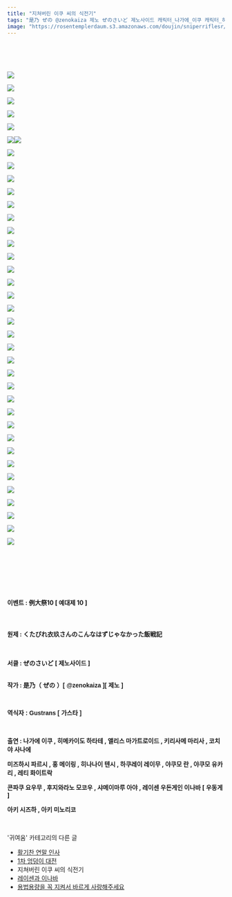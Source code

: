 ```yaml
---
title: "지쳐버린 이쿠 씨의 식전기"
tags: "是乃 ぜの @zenokaiza 제노 ぜのさいど 제노사이드 캐릭터_나가에_이쿠 캐릭터_히메카이도_하타테 캐릭터_앨리스_마가트로이드 캐릭터_키리사메_마리사 캐릭터_코치야_사나에 캐릭터_미즈하시_파르시 캐릭터_홍_메이링 캐릭터_히나나위_텐시 캐릭터_하쿠레이_레이무 캐릭터_야쿠모_란 캐릭터_야쿠모_유카리 캐릭터_레티_화이트락 캐릭터_콘파쿠_요우무 캐릭터_후지와라노_모코우 캐릭터_샤메이마루_아야 캐릭터_레이센_우동게인_이나바 캐릭터_우동게 캐릭터_아키_시즈하 캐릭터_아키_미노리코 이벤트_例大祭10 이벤트_예대제_10 귀여움"
image: "https://rosentemplerdaum.s3.amazonaws.com/doujin/sniperriflesr/4983/001.jpg"
---
```

<div class="article">
<div class="cContentBody" id="contentDiv" style="margin: 0 0 0 0;">
<p><strong style="line-height: 1.6;"><br/></strong></p><p><strong style="line-height: 1.6;"></strong><br/></p><p><img src="{{ site.imgserver10 }}/sniperriflesr/4983/001.jpg"/></p><p><strong style="line-height: 1.6;"></strong></p><p><img src="{{ site.imgserver10 }}/sniperriflesr/4983/002.jpg"/></p><p><strong style="line-height: 1.6;"></strong></p><p><img src="{{ site.imgserver10 }}/sniperriflesr/4983/003.jpg"/></p><p><strong style="line-height: 1.6;"></strong></p><p><img src="{{ site.imgserver10 }}/sniperriflesr/4983/004.jpg"/></p><p><strong style="line-height: 1.6;"></strong></p><p><img src="{{ site.imgserver10 }}/sniperriflesr/4983/005.jpg"/></p><p><strong style="line-height: 1.6;"></strong></p><p><img src="{{ site.imgserver10 }}/sniperriflesr/4983/006.jpg"/><img src="{{ site.imgserver10 }}/sniperriflesr/4983/007.jpg"/></p><p><strong style="line-height: 1.6;"></strong></p><p><strong style="line-height: 1.6;"></strong></p><p><img src="{{ site.imgserver10 }}/sniperriflesr/4983/008.jpg"/></p><p><strong style="line-height: 1.6;"></strong></p><p><img src="{{ site.imgserver10 }}/sniperriflesr/4983/009.jpg"/></p><p><strong style="line-height: 1.6;"></strong></p><p><img src="{{ site.imgserver10 }}/sniperriflesr/4983/010.jpg"/></p><p><strong style="line-height: 1.6;"></strong></p><p><img src="{{ site.imgserver10 }}/sniperriflesr/4983/011.jpg"/></p><p><strong style="line-height: 1.6;"></strong></p><p><img src="{{ site.imgserver10 }}/sniperriflesr/4983/012.jpg"/></p><p><strong style="line-height: 1.6;"></strong></p><p><img src="{{ site.imgserver10 }}/sniperriflesr/4983/013.jpg"/></p><p><strong style="line-height: 1.6;"></strong></p><p><img src="{{ site.imgserver10 }}/sniperriflesr/4983/014.jpg"/></p><p><strong style="line-height: 1.6;"></strong></p><p><img src="{{ site.imgserver10 }}/sniperriflesr/4983/015.jpg"/></p><p><strong style="line-height: 1.6;"></strong></p><p><img src="{{ site.imgserver10 }}/sniperriflesr/4983/016.jpg"/></p><p><strong style="line-height: 1.6;"></strong></p><p><img src="{{ site.imgserver10 }}/sniperriflesr/4983/017.jpg"/></p><p><strong style="line-height: 1.6;"></strong></p><p><img src="{{ site.imgserver10 }}/sniperriflesr/4983/018.jpg"/></p><p><strong style="line-height: 1.6;"></strong></p><p><img src="{{ site.imgserver10 }}/sniperriflesr/4983/019.jpg"/></p><p><strong style="line-height: 1.6;"></strong></p><p><img src="{{ site.imgserver10 }}/sniperriflesr/4983/020.jpg"/></p><p><strong style="line-height: 1.6;"></strong></p><p><img src="{{ site.imgserver10 }}/sniperriflesr/4983/021.jpg"/></p><p><strong style="line-height: 1.6;"></strong></p><p><img src="{{ site.imgserver10 }}/sniperriflesr/4983/022.jpg"/></p><p><strong style="line-height: 1.6;"></strong></p><p><img src="{{ site.imgserver10 }}/sniperriflesr/4983/023.jpg"/></p><p><strong style="line-height: 1.6;"></strong></p><p><img src="{{ site.imgserver10 }}/sniperriflesr/4983/024.jpg"/></p><p><strong style="line-height: 1.6;"></strong></p><p><img src="{{ site.imgserver10 }}/sniperriflesr/4983/025.jpg"/></p><p><strong style="line-height: 1.6;"></strong></p><p><img src="{{ site.imgserver10 }}/sniperriflesr/4983/026.jpg"/></p><p><strong style="line-height: 1.6;"></strong></p><p><img src="{{ site.imgserver10 }}/sniperriflesr/4983/027.jpg"/></p><p><strong style="line-height: 1.6;"></strong></p><p><img src="{{ site.imgserver10 }}/sniperriflesr/4983/028.jpg"/></p><p><strong style="line-height: 1.6;"></strong></p><p><img src="{{ site.imgserver10 }}/sniperriflesr/4983/029.jpg"/></p><p><strong style="line-height: 1.6;"></strong></p><p><img src="{{ site.imgserver10 }}/sniperriflesr/4983/030.jpg"/></p><p><strong style="line-height: 1.6;"></strong></p><p><img src="{{ site.imgserver10 }}/sniperriflesr/4983/031.jpg"/></p><p><strong style="line-height: 1.6;"></strong></p><p><img src="{{ site.imgserver10 }}/sniperriflesr/4983/032.jpg"/></p><p><strong style="line-height: 1.6;"></strong></p><p><img src="{{ site.imgserver10 }}/sniperriflesr/4983/033.jpg"/></p><p><strong style="line-height: 1.6;"></strong></p><p><img src="{{ site.imgserver10 }}/sniperriflesr/4983/034.jpg"/></p><p><strong style="line-height: 1.6;"></strong></p><p><img src="{{ site.imgserver10 }}/sniperriflesr/4983/035.jpg"/></p><p><strong style="line-height: 1.6;"></strong></p><p><img src="{{ site.imgserver10 }}/sniperriflesr/4983/036.jpg"/></p><p><strong style="line-height: 1.6;"></strong></p><p><img src="{{ site.imgserver10 }}/sniperriflesr/4983/037.jpg"/></p><p><strong style="line-height: 1.6;"></strong></p><p><img src="{{ site.imgserver10 }}/sniperriflesr/4983/038.jpg"/></p><p><strong style="line-height: 1.6;"><br/></strong></p><p><strong style="line-height: 1.6;"><br/></strong></p><p><strong style="line-height: 1.6;"><br/></strong></p><p><strong style="line-height: 1.6;">이벤트 : 例大祭10 [ 예대제 10 ]</strong></p><p><strong style="line-height: 1.6;"><br/></strong></p><p><strong style="line-height: 1.6;">원제 : くたびれ衣玖さんのこんなはずじゃなかった飯戦記</strong></p><p><br/></p><p><strong>서클 : ぜのさいど [ 제노사이드 ]</strong></p><p><br/><strong>작가 : </strong><font face="돋움, dotum, verdana, sans-serif"><b>是乃（ ぜの ）[ @zenokaiza ][ 제노 ]</b></font></p><p><font face="돋움, dotum, verdana, sans-serif"><b><br/></b></font></p><p><font face="돋움, dotum, verdana, sans-serif"><b>역식자 : Gustrans [ 가스타 ]</b></font></p><p><br/></p><p><strong>출연 : 나가에 이쿠 , 히메카이도 하타테 , 앨리스 마가트로이드 , 키리사메 마리사 , 코치야 사나에</strong></p><p><strong>미즈하시 파르시 , 홍 메이링 , 히나나이 텐시 , 하쿠레이 레이무 , 야쿠모 란 , 야쿠모 유카리 , 레티 화이트락</strong></p><p><strong>콘파쿠 요우무 , 후지와라노 모코우 , 샤메이마루 아야 , 레이센 우돈게인 이나바 [ 우동게 ]</strong></p><p><strong>아키 시즈하 , 아키 미노리코</strong></p>
</div></div><br/>
<div class="another">
<p>'귀여움' 카테고리의 다른 글</p>
<ul>
<li><a href="/sniperriflesr_4995">활기찬 연말 인사</a></li>
<li><a href="/sniperriflesr_4986">1차 엉덩이 대전</a></li>
<li>지쳐버린 이쿠 씨의 식전기</li>
<li><a href="/sniperriflesr_4945">레이센과 이나바</a></li>
<li><a href="/sniperriflesr_4872">용법용량을 꼭 지켜서 바르게 사랑해주세요</a></li>
</ul>
</div><br/>
<div class="comment" id="commentListBlock_4983" style="display: none ">
</div><br/>
<br/>
<p id="refer"></p>
<br/>
